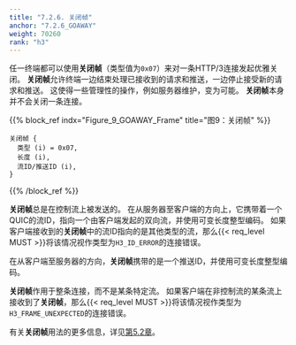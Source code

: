 ```yaml
---
title: "7.2.6. 关闭帧"
anchor: "7.2.6_GOAWAY"
weight: 70260
rank: "h3"
---
```


任一终端都可以使用**关闭帧**（类型值为`0x07`）来对一条HTTP/3连接发起优雅关闭。
**关闭帧**允许终端一边结束处理已接收到的请求和推送，一边停止接受新的请求和推送。
这使得一些管理性的操作，例如服务器维护，变为可能。
**关闭帧**本身并不会关闭一条连接。

{{% block_ref
indx="Figure_9_GOAWAY_Frame"
title="图9：关闭帧" %}}

```
关闭帧 {
  类型 (i) = 0x07,
  长度 (i),
  流ID/推送ID (i),
}
```

{{% /block_ref %}}

**关闭帧**总是在控制流上被发送的。
在从服务器至客户端的方向上，它携带着一个QUIC的流ID，指向一个由客户端发起的双向流，并使用可变长度整型编码。
如果客户端接收到的**关闭帧**中的流ID指向的是其他类型的流，那么{{< req_level MUST >}}将该情况视作类型为`H3_ID_ERROR`的连接错误。

在从客户端至服务器的方向，**关闭帧**携带的是一个推送ID，并使用可变长度整型编码。

**关闭帧**作用于整条连接，而不是某条特定流。
如果客户端在非控制流的某条流上接收到了**关闭帧**，那么{{< req_level MUST >}}将该情况视作类型为`H3_FRAME_UNEXPECTED`的连接错误。

有关**关闭帧**用法的更多信息，详见[第5.2章](#5.2_Connection_Shutdown)。
